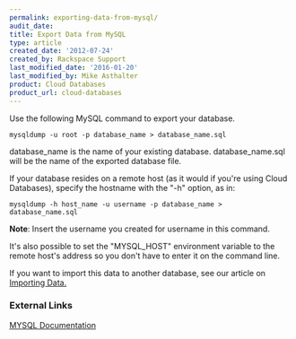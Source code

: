 ```yaml
---
permalink: exporting-data-from-mysql/
audit_date:
title: Export Data from MySQL
type: article
created_date: '2012-07-24'
created_by: Rackspace Support
last_modified_date: '2016-01-20'
last_modified_by: Mike Asthalter
product: Cloud Databases
product_url: cloud-databases
---
```


Use the following MySQL command to export your database.

    mysqldump -u root -p database_name > database_name.sql

database\_name is the name of your existing database. database\_name.sql
will be the name of the exported database file.

If your database resides on a remote host (as it would if you're using
Cloud Databases), specify the hostname with the "-h" option, as in:

    mysqldump -h host_name -u username -p database_name > database_name.sql

**Note**: Insert the username you created for username in this command.

It's also possible to set the "MYSQL\_HOST" environment variable to the
remote host's address so you don't have to enter it on the command line.

If you want to import this data to another database, see our article on
[Importing Data.](/how-to/importing-data-into-cloud-databases)

### External Links

[MYSQL Documentation](http://dev.mysql.com/doc/)
